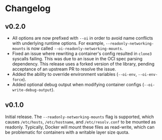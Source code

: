 # Changelog

## v0.2.0

- All options are now prefixed with `--oi` in order to avoid name conflicts with underlying runtime options. For example, `--readonly-networking-mounts` is now called `--oi-readonly-networking-mounts`.
- Fixed an issue where rewriting a container's config resulted in `clone3` syscalls failing. This was due to an issue in the OCI spec parsing dependency. This release uses a forked version of the library, pending acceptance of an upstream PR to resolve the issue.
- Added the ability to override environment variables (`--oi-env`, `--oi-env-force`).
- Added optional debug output when modifying container configs (`--oi-write-debug-output`).

## v0.1.0

Initial release. The `--readonly-networking-mounts` flag is supported, which causes `/etc/hosts`, `/etc/hostname`, and `/etc/resolv.conf` to be mounted as readonly. Typically, Docker will mount these files as read-write, which can be problematic for containers with a writable layer size quota.
